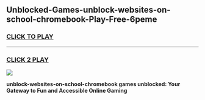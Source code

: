 
## Unblocked-Games-unblock-websites-on-school-chromebook-Play-Free-6peme
<h3>
<a href="https://premium76.site?title=unblock-websites-on-school-chromebook&ref=23A">CLICK TO PLAY</a></h3>
<hr>

<h3>
<a href="https://premium76.site?title=unblock-websites-on-school-chromebook&ref=23A">CLICK 2 PLAY</a>
  
</h3>

<a href="https://premium76.site?title=unblock-websites-on-school-chromebook&ref=23A"><img src="https://clearcache.store/games.png"></a>


**unblock-websites-on-school-chromebook games unblocked: Your Gateway to Fun and Accessible Online Gaming**
